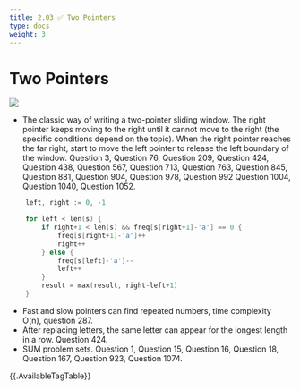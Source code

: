 ```yaml
---
title: 2.03 ✅ Two Pointers
type: docs
weight: 3
---
```


# Two Pointers

![](https://img.halfrost.com/Leetcode/Two_pointers.png)

- The classic way of writing a two-pointer sliding window. The right pointer keeps moving to the right until it cannot move to the right (the specific conditions depend on the topic). When the right pointer reaches the far right, start to move the left pointer to release the left boundary of the window. Question 3, Question 76, Question 209, Question 424, Question 438, Question 567, Question 713, Question 763, Question 845, Question 881, Question 904, Question 978, Question 992 Question 1004, Question 1040, Question 1052.

```c
	left, right := 0, -1

	for left < len(s) {
		if right+1 < len(s) && freq[s[right+1]-'a'] == 0 {
			freq[s[right+1]-'a']++
			right++
		} else {
			freq[s[left]-'a']--
			left++
		}
		result = max(result, right-left+1)
	}
```

- Fast and slow pointers can find repeated numbers, time complexity O(n), question 287.
- After replacing letters, the same letter can appear for the longest length in a row. Question 424.
- SUM problem sets. Question 1, Question 15, Question 16, Question 18, Question 167, Question 923, Question 1074.


{{.AvailableTagTable}}